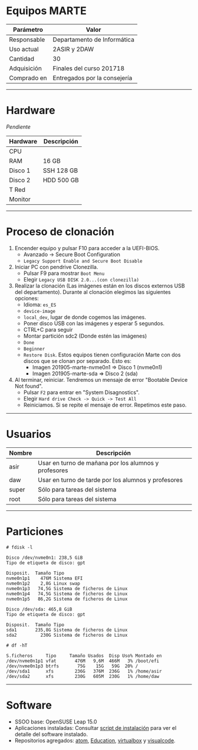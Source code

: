 
# Equipos MARTE

| Parámetro | Valor |
| --------- | ----- |
| Responsable | Departamento de Informática |
| Uso actual  | 2ASIR y 2DAW |
| Cantidad    | 30 |
| Adquisición | Finales del curso 201718 |
| Comprado en | Entregados por la consejería |

---

# Hardware

_Pendiente_

| Hardware | Descripción |
| -------- | ----------- |
| CPU      |
| RAM      | 16 GB |
| Disco 1  | SSH 128 GB |
| Disco 2  | HDD 500 GB |
| T Red    | |
| Monitor  | |

---

# Proceso de clonación

1. Encender equipo y pulsar F10 para acceder a la UEFI-BIOS.
    * Avanzado -> Secure Boot Configuration
    * `Legacy Support Enable and Secure Boot Disable`
1. Iniciar PC con pendrive Clonezilla.
    * Pulsar F9 para mostrar `Boot Menu`
    * Elegir `Legacy USB DISK 2.0...(con clonezilla)`
1. Realizar la clonación (Las imágenes están en los discos externos USB del departamento). Durante al clonación elegimos las siguientes opciones:
    * Idioma: `es_ES`
    * `device-image`
    * `local_dev`, lugar de donde cogemos las imágenes.
    * Poner disco USB con las imágenes y esperar 5 segundos.
    * CTRL+C para seguir
    * Montar partición sdc2 (Donde estén las imágenes)
    * `Done`
    * `Beginner`
    * `Restore Disk`. Estos equipos tienen configuración Marte con dos discos que se clonan por separado. Esto es:
        * Imagen 201905-marte-nvme0n1 => Disco 1 (nvme0n1)
        * Imagen 201905-marte-sda => Disco 2 (sda)
1. Al terminar, reiniciar. Tendremos un mensaje de error "Bootable Device Not found".
    * Pulsar `F2` para entrar en "System Disagnostics".
    * Elegir `Hard drive Check -> Quick -> Test All`
    * Reiniciamos. Si se repite el mensaje de error. Repetimos este paso.

---

# Usuarios

| Nombre | Descripción |
| ------ | ----------- |
| asir   | Usar en turno de mañana por los alumnos y profesores |
| daw    | Usar en turno de tarde por los alumnos y profesores |
| super  | Sólo para tareas del sistema |
| root   | Sólo para tareas del sistema |

---

# Particiones

```
# fdisk -l

Disco /dev/nvme0n1: 238,5 GiB
Tipo de etiqueta de disco: gpt

Disposit.  Tamaño Tipo
nvme0n1p1    476M Sistema EFI
nvme0n1p2    2,8G Linux swap
nvme0n1p3   74,5G Sistema de ficheros de Linux
nvme0n1p4   74,5G Sistema de ficheros de Linux
nvme0n1p5   86,2G Sistema de ficheros de Linux

Disco /dev/sda: 465,8 GiB
Tipo de etiqueta de disco: gpt

Disposit.  Tamaño Tipo
sda1       235,8G Sistema de ficheros de Linux
sda2         230G Sistema de ficheros de Linux
```

```
# df -hT

S.ficheros     Tipo     Tamaño Usados  Disp Uso% Montado en
/dev/nvme0n1p1 vfat       476M   9,6M  466M   3% /boot/efi
/dev/nvme0n1p3 btrfs       75G    15G   59G  20% /
/dev/sda1      xfs        236G   376M  236G   1% /home/asir
/dev/sda2      xfs        230G   605M  230G   1% /home/daw
```

---

# Software

* SSOO base: OpenSUSE Leap 15.0
* Aplicaciones instaladas: Consultar [script de instalación](./files/install.sh) para ver el detalle del software instalado.
* Repositorios agregados: [atom](./files/atom.repo), [Education](./files/Education.repo), [virtualbox](./files/virtualbox.repo) y [visualcode](./files/visualcode.repo).
